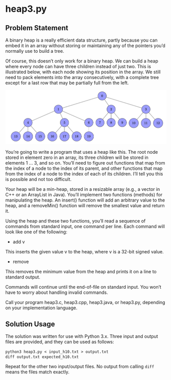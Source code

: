 # heap3.py

## Problem Statement
A binary heap is a really efficient data structure, partly because you can embed it in an array without storing or maintaining any of the pointers you’d normally use to build a tree.

Of course, this doesn’t only work for a binary heap. We can build a heap where every node can have three children instead of just two. This is illustrated below, with each node showing its position in the array. We still need to pack elements into the array consecutively, with a complete tree except for a last row that may be partially full from the left.

![Ternary Heap](https://github.com/dixoncrews/ncsu-fall16-csc505/raw/master/ternary_heap/ternary_heap.png "Ternary Heap")

You’re going to write a program that uses a heap like this. The root node stored in element zero in an array, its three children will be stored in elements 1 ... 3, and so on. You’ll need to figure out functions that map from the index of a node to the index of its parent, and other functions that map from the index of a node to the index of each of its children. I’ll tell you this is possible and not too difficult.

Your heap will be a min-heap, stored in a resizable array (e.g., a vector in C++ or an ArrayList in Java). You’ll implement two functions (methods) for manipulating the heap. An insert() function will add an arbitrary value to the heap, and a removeMin() function will remove the smallest value and return it.

Using the heap and these two functions, you’ll read a sequence of commands from standard input, one command per line. Each command will look like one of the following:

* add v

This inserts the given value v to the heap, where v is a 32-bit signed value.

* remove

This removes the minimum value from the heap and prints it on a line to standard output.

Commands will continue until the end-of-file on standard input. You won’t have to worry about handling invalid commands.

Call your program heap3.c, heap3.cpp, heap3.java, or heap3.py, depending on your implementation language.

## Solution Usage

The solution was written for use with Python 3.x. Three input and output files are provided, and they can be used as follows:

```
python3 heap3.py < input_h10.txt > output.txt
diff output.txt expected_h10.txt 
```

Repeat for the other two input/output files. No output from calling `diff` means the files match exactly.